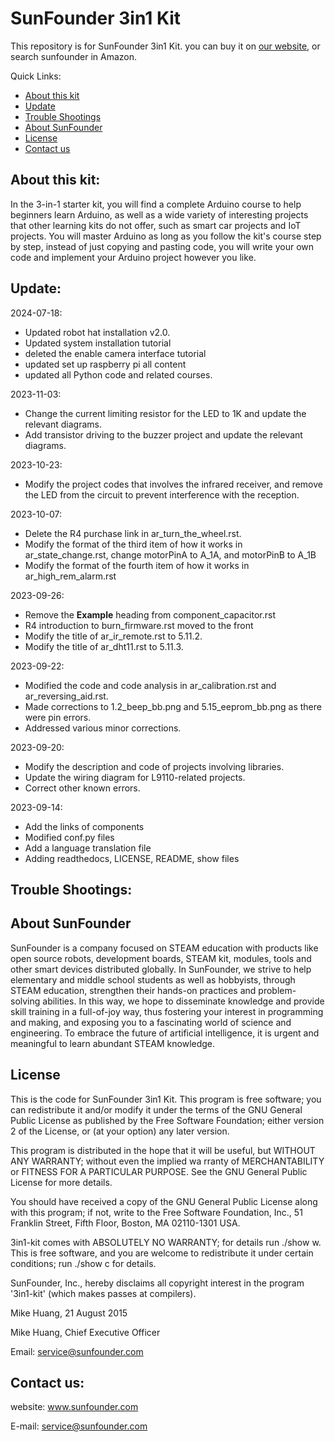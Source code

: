 # SunFounder 3in1 Kit
This repository is for SunFounder 3in1 Kit. you can buy it on [our website](https://www.sunfounder.com/), or search sunfounder in Amazon.

Quick Links:

 * [About this kit](#about_this_kit)
 * [Update](#update)
 * [Trouble Shootings](#trouble)
 * [About SunFounder](#about_sunfounder)
 * [License](#license)
 * [Contact us](#contact_us)

<a id="about_this_kit"></a>
## About this kit:

In the 3-in-1 starter kit, you will find a complete Arduino course to help beginners learn Arduino, as well as a wide variety of interesting projects that other learning kits do not offer, such as smart car projects and IoT projects. You will master Arduino as long as you follow the kit's course step by step, instead of just copying and pasting code, you will write your own code and implement your Arduino project however you like.


<a id="update"></a>
## Update:
2024-07-18:
- Updated robot hat installation v2.0.
- Updated system installation tutorial
- deleted the enable camera interface tutorial
- updated set up raspberry pi all content
- updated all Python code and related courses.

2023-11-03:
- Change the current limiting resistor for the LED to 1K and update the relevant diagrams.
- Add transistor driving to the buzzer project and update the relevant diagrams.

2023-10-23:
- Modify the project codes that involves the infrared receiver, and remove the LED from the circuit to prevent interference with the reception.

2023-10-07:
- Delete the R4 purchase link in ar_turn_the_wheel.rst.
- Modify the format of the third item of how it works in ar_state_change.rst, change motorPinA to A_1A, and motorPinB to A_1B
- Modify the format of the fourth item of how it works in ar_high_rem_alarm.rst

2023-09-26:
- Remove the **Example** heading from component_capacitor.rst
- R4 introduction to burn_firmware.rst moved to the front
- Modify the title of ar_ir_remote.rst to 5.11.2.
- Modify the title of ar_dht11.rst to 5.11.3.

2023-09-22:
- Modified the code and code analysis in ar_calibration.rst and ar_reversing_aid.rst.
- Made corrections to 1.2_beep_bb.png and 5.15_eeprom_bb.png as there were pin errors.
- Addressed various minor corrections.

2023-09-20:
- Modify the description and code of projects involving libraries.
- Update the wiring diagram for L9110-related projects.
- Correct other known errors.

2023-09-14:
- Add the links of components
- Modified conf.py files
- Add a language translation file
- Adding readthedocs, LICENSE, README, show files

<a id="trouble"></a>
## Trouble Shootings:

<a id="about_sunfounder"></a>
## About SunFounder
SunFounder is a company focused on STEAM education with products like open source robots, development boards, STEAM kit, modules, tools and other smart devices distributed globally. In SunFounder, we strive to help elementary and middle school students as well as hobbyists, through STEAM education, strengthen their hands-on practices and problem-solving abilities. In this way, we hope to disseminate knowledge and provide skill training in a full-of-joy way, thus fostering your interest in programming and making, and exposing you to a fascinating world of science and engineering. To embrace the future of artificial intelligence, it is urgent and meaningful to learn abundant STEAM knowledge.

<a id="license"></a>
## License
This is the code for SunFounder 3in1 Kit.
This program is free software; you can redistribute it and/or modify it under the terms of the GNU General Public License as published by the Free Software Foundation; either version 2 of the License, or (at your option) any later version.

This program is distributed in the hope that it will be useful, but WITHOUT ANY WARRANTY; without even the implied wa rranty of MERCHANTABILITY or FITNESS FOR A PARTICULAR PURPOSE. See the GNU General Public License for more details.

You should have received a copy of the GNU General Public License along with this program; if not, write to the Free Software Foundation, Inc., 51 Franklin Street, Fifth Floor, Boston, MA 02110-1301 USA.

3in1-kit comes with ABSOLUTELY NO WARRANTY; for details run ./show w. This is free software, and you are welcome to redistribute it under certain conditions; run ./show c for details.

SunFounder, Inc., hereby disclaims all copyright interest in the program '3in1-kit' (which makes passes at compilers).

Mike Huang, 21 August 2015

Mike Huang, Chief Executive Officer

Email: service@sunfounder.com

<a id="contact_us"></a>
## Contact us:
website:
    www.sunfounder.com

E-mail:
    service@sunfounder.com
